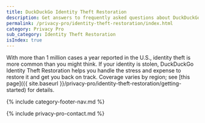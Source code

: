 ```yaml
---
title: DuckDuckGo Identity Theft Restoration
description: Get answers to frequently asked questions about DuckDuckGo Identity Theft Restoration, which helps you restore your identity if it is stolen.
permalink: /privacy-pro/identity-theft-restoration/index.html
category: Privacy Pro
sub_category: Identity Theft Restoration
isIndex: true
---
```


With more than 1 million cases a year reported in the U.S., identity theft is more common than you might think. If your identity is stolen, DuckDuckGo Identity Theft Restoration helps you handle the stress and expense to restore it and get you back on track. Coverage varies by region; see [this page]({{ site.baseurl }}/privacy-pro/identity-theft-restoration/getting-started) for details.

{% include category-footer-nav.md %}

{% include privacy-pro-contact.md %}
